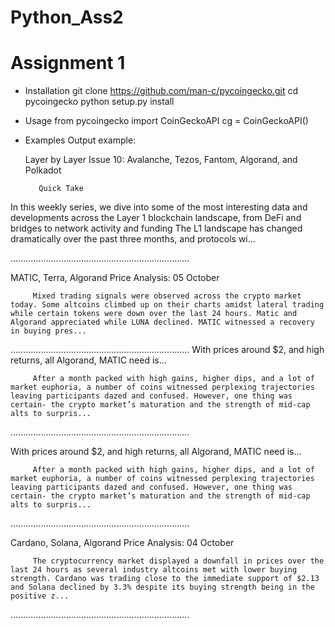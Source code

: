 # Python_Ass2

# Assignment 1

- Installation 
    git clone https://github.com/man-c/pycoingecko.git cd pycoingecko python setup.py install
    

- Usage
    from pycoingecko import CoinGeckoAPI cg = CoinGeckoAPI()

- Examples
Output example:
   
   Layer by Layer Issue 10: Avalanche, Tezos, Fantom, Algorand, and Polkadot  

         Quick Take

In this weekly series, we dive into some of the most interesting data and developments across the Layer 1 blockchain landscape, from DeFi and bridges to network activity and funding
The L1 landscape has changed dramatically over the past three months, and protocols wi...

.......................................................................

 MATIC, Terra, Algorand Price Analysis: 05 October 

         Mixed trading signals were observed across the crypto market today. Some altcoins climbed up on their charts amidst lateral trading while certain tokens were down over the last 24 hours. Matic and Algorand appreciated while LUNA declined. MATIC witnessed a recovery in buying pres...    

.......................................................................
 With prices around $2, and high returns, all Algorand, MATIC need is…  

         After a month packed with high gains, higher dips, and a lot of market euphoria, a number of coins witnessed perplexing trajectories leaving participants dazed and confused. However, one thing was certain- the crypto market’s maturation and the strength of mid-cap alts to surpris...    

.......................................................................

 With prices around $2, and high returns, all Algorand, MATIC need is… 

         After a month packed with high gains, higher dips, and a lot of market euphoria, a number of coins witnessed perplexing trajectories leaving participants dazed and confused. However, one thing was certain- the crypto market’s maturation and the strength of mid-cap alts to surpris...    

.......................................................................

 Cardano, Solana, Algorand Price Analysis: 04 October 

         The cryptocurrency market displayed a downfall in prices over the last 24 hours as several industry altcoins met with lower buying strength. Cardano was trading close to the immediate support of $2.13 and Solana declined by 3.3% despite its buying strength being in the positive z...    

.......................................................................
